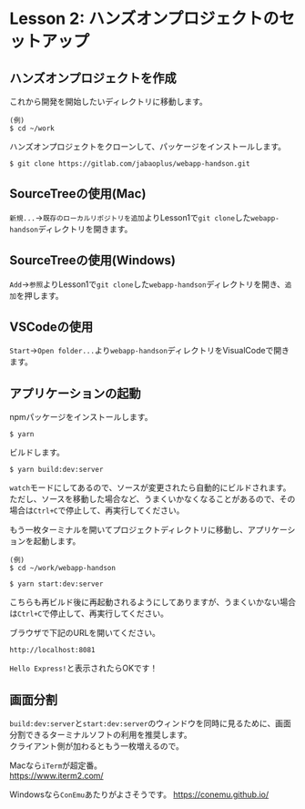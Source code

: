 # Lesson 2: ハンズオンプロジェクトのセットアップ
## ハンズオンプロジェクトを作成
これから開発を開始したいディレクトリに移動します。
```
(例)
$ cd ~/work
```
ハンズオンプロジェクトをクローンして、パッケージをインストールします。
```
$ git clone https://gitlab.com/jabaoplus/webapp-handson.git
```

## SourceTreeの使用(Mac)
`新規...`->`既存のローカルリポジトリを追加`よりLesson1で`git clone`した`webapp-handson`ディレクトリを開きます。

## SourceTreeの使用(Windows)
`Add`->`参照`よりLesson1で`git clone`した`webapp-handson`ディレクトリを開き、`追加`を押します。

## VSCodeの使用
`Start`->`Open folder...`より`webapp-handson`ディレクトリをVisualCodeで開きます。

## アプリケーションの起動
npmパッケージをインストールします。
```
$ yarn
```
ビルドします。  
```
$ yarn build:dev:server
```
`watch`モードにしてあるので、ソースが変更されたら自動的にビルドされます。  
ただし、ソースを移動した場合など、うまくいかなくなることがあるので、その場合は`Ctrl+C`で停止して、再実行してください。

もう一枚ターミナルを開いてプロジェクトディレクトリに移動し、アプリケーションを起動します。  
```
(例)
$ cd ~/work/webapp-handson
```
```
$ yarn start:dev:server
```
こちらも再ビルド後に再起動されるようにしてありますが、うまくいかない場合は`Ctrl+C`で停止して、再実行してください。

ブラウザで下記のURLを開いてください。
```
http://localhost:8081
```
`Hello Express!`と表示されたらOKです！

## 画面分割
`build:dev:server`と`start:dev:server`のウィンドウを同時に見るために、画面分割できるターミナルソフトの利用を推奨します。  
クライアント側が加わるともう一枚増えるので。  

Macなら`iTerm`が超定番。  
https://www.iterm2.com/  

Windowsなら`ConEmu`あたりがよさそうです。
https://conemu.github.io/
